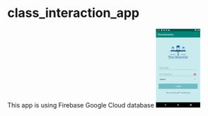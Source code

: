 # class_interaction_app
This app is using Firebase Google Cloud database
<img src="Screenshot_1584114944.png" width="100">
